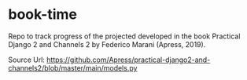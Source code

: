 # book-time

Repo to track progress of the projected developed in the book Practical Django 2 and Channels 2 by Federico Marani (Apress, 2019).

Source Url:
https://github.com/Apress/practical-django2-and-channels2/blob/master/main/models.py
